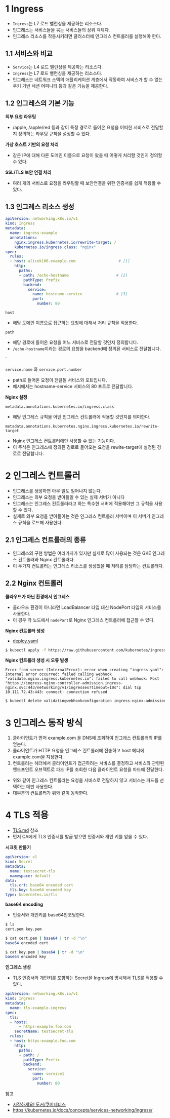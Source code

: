 # 1 Ingress

- `Ingress`는 L7 로드 밸런싱을 제공하는 리소스다.
- 인그레스는 서비스들을 묶는 서비스들의 상위 객체다.
- 인그레스 리소스를 작동시키려면 클러스터에 인그레스 컨트롤러를 실행해야 한다.



## 1.1 서비스와 비교

- `Service`는 L4 로드 밸런싱을 제공하는 리소스다.
- `Ingress`는 L7 로드 밸런싱을 제공하는 리소스다.
- 인그레스는 네트워크 스택의 애플리케이션 계층에서 작동하여 서비스가 할 수 없는 쿠키 기반 세션 어피니티 등과 같은 기능을 제공한다.



## 1.2 인그레스의 기본 기능

**외부 요청 라우팅**

- /apple, /apple/red 등과 같이 특정 경로로 들어온 요청을 어떠한 서비스로 전달할지 정의하는 라우팅 규칙을 설정할 수 있다.



**가상 호스트 기반의 요청 처리**

- 같은 IP에 대해 다른 도메인 이름으로 요청이 왔을 때 어떻게 처리할 것인지 정의할 수 있다.



**SSL/TLS 보안 연결 처리**

- 여러 개의 서비스로 요청을 라우팅할 때 보안연결을 위한 인증서를 쉽게 적용할 수 있다.



## 1.3 인그레스 리소스 생성

```yml
apiVersion: networking.k8s.io/v1
kind: Ingress
metadata:
  name: ingress-example
  annotations:
    nginx.ingress.kubernetes.io/rewrite-target: /
    kubernetes.io/ingress.class: "nginx"
spec:
  rules:
  - host: alicek106.example.com                   # [1]
    http:
      paths:
      - path: /echo-hostname                     # [2]
        pathType: Prefix
        backend: 
          service: 
            name: hostname-service               # [3]
            port: 
              number: 80
```

`host`

- 해당 도메인 이름으로 접근하는 요청에 대해서 처리 규칙을 적용한다.



`path`

- 해당 경로에 들어온 요청을 어느 서비스로 전달할 것인지 정의합니다.
- `/echo-hostname`이라는 경로의 요청을 backend에 정의된 서비스로 전달합니다.

`

`service.name` 와 `service.port.number`

- path로 들어온 요청이 전달될 서비스와 포트입니다.
- 예시에서는 hostname-service 서비스의 80 포트로 전달합니다.



**Nginx 설정**

`metadata.annotations.kubernetes.io/ingress.class`

- 해당 인그레스 규칙을 어떤 인그레스 컨트롤러에 적용할 것인지를 의미한다.



`metadata.annotations.kubernetes.nginx.ingress.kubernetes.io/rewrite-target`

- Nginx 인그레스 컨트롤러에만 사용할 수 있는 기능이다.
- 이 주석은 인그레스에 정의된 경로로 들어오는 요청을 rewite-target에 설정된 경로로 전달합니다. 



# 2 인그레스 컨트롤러

- 인그레스를 생성하면 아무 일도 일어나지 않는다.
- 인그레스는 외부 요청을 받아들일 수 있는 실제 서버가 아니다
- 인그레스는 인그레스 컨트롤러라고 하는 특수한 서버에 적용해야만 그 규칙을 사용할 수 있다.
- 실제로 외부 요청을 받아들이는 것은 인그레스 컨트롤러 서버이며 이 서버가 인그레스 규칙을 로드해 사용한다.



## 2.1 인그레스 컨트롤러의 종류

- 인그레스의 구현 방법은 여러가지가 있지만 실제로 많이 사용되는 것은 GKE 인그레스 컨트롤러와 Nginx 컨트롤러다.
- 이 두가지 컨트롤러는 인그레스 리소스를 생성했을 때 처리를 담당하는 컨트롤러다.



## 2.2 Nginx 컨트롤러

**클라우드가 아닌 환경에서 인그레스**

- 클라우드 환경이 아니라면 LoadBalancer 타입 대신 NodePort 타입의 서비스를 사용한다.
- 이 경우 각 노드에서 `nodePort`로 Nginx 인그레스 컨트롤러에 접근할 수 있다.



**Nginx 컨트롤러 생성**

- [deploy.yaml](https://raw.githubusercontent.com/kubernetes/ingress-nginx/controller-v1.4.0/deploy/static/provider/baremetal/deploy.yaml)

```bash
$ kubectl apply -f https://raw.githubusercontent.com/kubernetes/ingress-nginx/controller-v1.4.0/deploy/static/provider/baremetal/deploy.yaml
```



**Nginx 컨트롤러 생성 시 오류 발생**

```
Error from server (InternalError): error when creating "ingress.yaml": Internal error occurred: failed calling webhook "validate.nginx.ingress.kubernetes.io": failed to call webhook: Post "https://ingress-nginx-controller-admission.ingress-nginx.svc:443/networking/v1/ingresses?timeout=10s": dial tcp 10.111.72.43:443: connect: connection refused
```

```bash
$ kubectl delete validatingwebhookconfiguration ingress-nginx-admission
```



# 3 인그레스 동작 방식

1. 클라이언트가 먼저 example.com 을 DNS에 조회하여 인그레스 컨트롤러의 IP를 얻는다.
2. 클라이언트가 HTTP 요청을 인그레스 컨트롤러에 전송하고 host 헤더에 example.com을 지정한다.
3. 컨트롤러는 헤더에서 클라이언트가 접근하려는 서비스를 결정하고 서비스와 관련된 엔드포인트 오브젝트로 파드 IP를 조회한 다음 클라이언트 요청을 파드에 전달한다.

- 위와 같이 인그레스 컨트롤러는 요청을 서비스로 전달하지 않고 서비스는 파드를 선택하는 데만 사용한다.
- 대부분의 컨트롤러가 위와 같이 동작한다.



# 4 TLS 적용

- [TLS.md](../../Network/TLS/TLS.md) 참조
- 먼저 CA에게 TLS 인증서를 발급 받으면 인증서와 개인 키를 얻을 수 있다.



**시크릿 만들기**

```yaml
apiVersion: v1
kind: Secret
metadata:
  name: testsecret-tls
  namespace: default
data:
  tls.crt: base64 encoded cert
  tls.key: base64 encoded key
type: kubernetes.io/tls
```



**base64 encoding**

- 인증서와 개인키를 base64인코딩한다.

```bash
$ ls
cert.pem key.pem

$ cat cert.pem | base64 | tr -d "\n"
base64 encoded cert

$ cat key.pem | base64 | tr -d "\n"
base64 encoded key
```



**인그레스 생성**

- TLS 인증서와 개인키를 포함하는 Secret을 Ingress에 명시해서 TLS를 적용할 수 있다.

```yaml
apiVersion: networking.k8s.io/v1
kind: Ingress
metadata:
  name: tls-example-ingress
spec:
  tls:
  - hosts:
      - https-example.foo.com
    secretName: testsecret-tls
  rules:
  - host: https-example.foo.com
    http:
      paths:
      - path: /
        pathType: Prefix
        backend:
          service:
            name: service1
            port:
              number: 80
```



참고

- [시작하세요! 도커/쿠버네티스](http://www.yes24.com/Product/Goods/84927385)
- https://kubernetes.io/docs/concepts/services-networking/ingress/